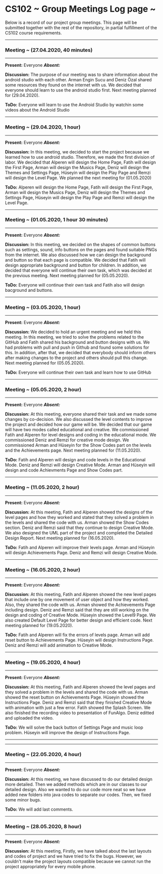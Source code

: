 # CS102 ~ Group Meetings Log page ~

Below is a record of our project group meetings. This page will be submitted together with the rest of the repository, in partial fulfillment of the CS102 course requirements.

****
### Meeting ~ (27.04.2020, 40 minutes)
****
**Present:** Everyone   _**Absent:**_ 

**Discussion:** 
The purpose of our meeting was to share information about the android studio with each other. Arman Engin Sucu and Deniz Özal shared some resources they found on the internet with us. We decided that everyone should learn to use the android studio first. Next meeting planned for (29.04.2020).

**ToDo:** Everyone will learn to use the Android Studio by watchin some videos about the Android Studio

****
### Meeting ~ (29.04.2020, 1 hour)
****
**Present:** Everyone   _**Absent:**_ 

**Discussion:** 
In this meeting, we decided to start the project because we learned how to use android studio. Therefore, we made the first division of labor. We decided that Alperen will design the Home Page, Fatih will design the First Page, Arman will design the Musics Page, Deniz will design the Themes and Settings Page, Hüseyin will design the Play Page and Remzi will design the Level Page. We planned the next meeting for (01.05.2020)

**ToDo:** Alperen will design the Home Page, Fatih will design the First Page, Arman will design the Musics Page, Deniz will design the Themes and Settings Page, Hüseyin will design the Play Page and Remzi will design the Level Page.

****
### Meeting ~ (01.05.2020, 1 hour 30 minutes)
****
**Present:** Everyone   _**Absent:**_ 

**Discussion:** 
In this meeting, we decided on the shapes of common buttons such as settings, sound, info buttons on the pages and found suitable PNGs from the internet. We also discussed how we can design the background and button so that each page is compatible. We decided that Fatih will design appropriate background and button for children. In addition, we decided that everyone will continue their own task, which was decided at the previous meeting. Next meeting planned for (05.05.2020).

**ToDo:** Everyone will continue their own task and Fatih also will design bacground and buttons.

****
### Meeting ~ (03.05.2020, 1 hour)
****
**Present:** Everyone   _**Absent:**_ 

**Discussion:** 
We decided to hold an urgent meeting and we held this meeting. In this meeting, we tried to solve the problems related to the GitHub and Fatih shared his background and button designs with us. We had problems with pull and push in Github and found some solutions for this. In addition, after that, we decided that everybody should inform others after making changes to the project and others should pull this change. Next meeting planned for (05.05.2020).

**ToDo:** Everyone will continue their own task and learn how to use GitHub

****
### Meeting ~ (05.05.2020, 2 hour)
****
**Present:** Everyone   _**Absent:**_ 

**Discussion:** 
At this meeting, everyone shared their task and we made some changes by co-decision. We also discussed the level contents to improve the project and decided how our game will be. We decided that our game will have two modes called educational and creative. We commissioned Fatih and Alperen for level designs and coding in the educational mode. We commissioned Deniz and Remzi for creative mode design. We commissioned Arman and Hüseyin for the Show Codes part on the levels and the Achievements page. Next meeting planned for (11.05.2020).


**ToDo:** Fatih and Alperen will design and code levels in the Educational Mode. Deniz and Remzi will design Creative Mode. Arman and Hüseyin will design and code Achievments Page and Show Codes part.

****
### Meeting ~ (11.05.2020, 2 hour)
****
**Present:** Everyone   _**Absent:**_ 

**Discussion:** 
At this meeting, Fatih and Alperen showed the designs of the level pages and how they worked and stated that they solved a problem in the levels and shared the code with us. Arman showed the Show Codes section. Deniz and Remzi said that they continue to design Creative Mode. We also designed the UML part of the project and completed the Detailed Design Report. Next meeting planned for (16.05.2020).

**ToDo:** Fatih and Alperen will improve their levels page. Arman and Hüseyin will design Achievements Page. Deniz and Remzi will design Creative Mode.

****
### Meeting ~ (16.05.2020, 2 hour)
****
**Present:** Everyone   _**Absent:**_ 

**Discussion:** 
At this meeting, Fatih and Alperen showed the new level pages that include one by one movement of user object and how they worked. Also, they shared the code with us. Arman showed the Achievements Page including design. Deniz and Remzi said that they are still working on the design and coding of Creative Mode. Hüseyin showed the Level9 Page. We also created Default Level Page for better design and efficient code. Next meeting planned for (19.05.2020).

**ToDo:** Fatih and Alperen will fix the errors of levels page. Arman will add reset button to Achievements Page. Hüseyin will design Instructions Page. Deniz and Remzi will add animation to Creative Mode.

****
### Meeting ~ (19.05.2020, 4 hour)
****
**Present:** Everyone   _**Absent:**_ 

**Discussion:** 
At this meeting, Fatih and Alperen showed the level pages and they solved a problem in the levels and shared the code with us. Arman showed the reset button on Achievements Page. Hüseyin showed the Instructions Page. Deniz and Remzi said that they finished Creative Mode with animation with just a few error. Fatih showed the Splash Screen. We also finished the recording video to presentation of FunAlgo. Deniz editted and uploaded the video.

**ToDo:** We will solve the back button of Settings Page and music loop problem. Hüseyin will improve the design of Instructions Page.

****
****
### Meeting ~ (22.05.2020, 4 hour)
****
**Present:** Everyone   _**Absent:**_ 

**Discussion:** 
At this meeting, we have discussed to do our detailed design  more detailed. Then we added methods which are in our classes to our detailed design. Also we wanted to do our code more neat so we have added new folders into java codes to separate our codes. Then, we fixed some minor bugs.

**ToDo:** We will add last comments.
****
### Meeting ~ (28.05.2020, 8 hour)
****
**Present:** Everyone   _**Absent:**_ 

**Discussion:** 
At this meeting, Firstly, we have talked about the last layouts and codes of project and we have tried to fix the bugs. However, we couldn't make the project layouts compatible because we cannot run the project appropriately for every mobile phone.

